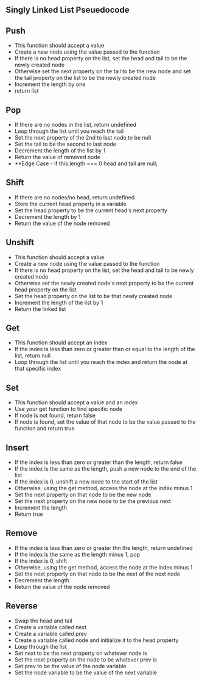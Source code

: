 ## Singly Linked List Pseuedocode

## Push

- This function should accept a value
- Create a new node using the value passed to the function
- If there is no head property on the list, set the head and tail to be the newly created node
- Otherwise set the next property on the tail to be the new node and set the tail property on the list to be the newly created node
- Increment the length by one
- return list

## Pop

- If there are no nodes in the list, return undefined
- Loop through the list until you reach the tail
- Set the next property of the 2nd to last node to be null
- Set the tail to be the second to last node
- Decrement the length of the list by 1
- Return the value of removed node
- \*\*Edge Case - if this.length === 0 head and tail are null;

## Shift

- If there are no nodes/no head, return undefined
- Store the current head property in a variable
- Set the head property to be the current head's next property
- Decrement the length by 1
- Return the value of the node removed

## Unshift

- This function should accept a value
- Create a new node using the value passed to the function
- If there is no head property on the list, set the head and tail to be newly created node
- Otherwise set the newly created node's next property to be the current head property on the list
- Set the head property on the list to be that newly created node
- Increment the length of the list by 1
- Return the linked list

## Get

- This function should accept an index
- If the index is less than zero or greater than or equal to the length of the list, return null
- Loop through the list until you reach the index and return the node at that specific index

## Set

- This function should accept a value and an index
- Use your get function to find specific node
- If node is not found, return false
- If node is found, set the value of that node to be the value passed to the function and return true

## Insert

- If the index is less than zero or greater than the length, return false
- If the index is the same as the length, push a new node to the end of the list
- If the index is 0, unshift a new node to the start of the list
- Otherwise, using the get method, access the node at the index minus 1
- Set the next property on that node to be the new node
- Set the next property on the new node to be the previous next
- Increment the length
- Return true

## Remove

- If the index is less than zero or greater thn the length, return undefined
- If the index is the same as the length minus 1, pop
- If the index is 0, shift
- Otherwise, using the get method, access the node at the index minus 1
- Set the next property on that node to be the next of the next node
- Decrement the length
- Return the value of the node removed

## Reverse

- Swap the head and tail
- Create a variable called next
- Create a variable called prev
- Create a variable called node and initialize it to the head property
- Loop through the list
- Set next to be the next property on whatever node is
- Set the next property on the node to be whatever prev is
- Set prev to be the value of the node variable
- Set the node variable to be the value of the next variable
